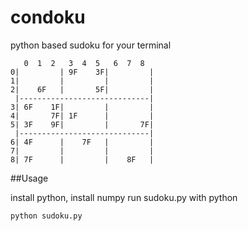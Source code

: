 # condoku

python based sudoku for your terminal
```
   0  1  2   3  4  5   6  7  8
0|         | 9F    3F|         |
1|         |         |         |
2|    6F   |       5F|         |
 |-----------------------------|
3| 6F    1F|         |         |
4|       7F| 1F      |         |
5| 3F    9F|         |       7F|
 |-----------------------------|
6| 4F      |    7F   |         |
7|         |         |         |
8| 7F      |         |    8F   |

```

##Usage

install python,
install numpy
run sudoku.py with python
```bash
python sudoku.py
```
